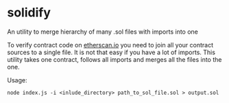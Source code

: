 # solidify
An utility to merge hierarchy of many .sol files with imports into one

To verify contract code on [etherscan.io](https://etherscan.io/verifyContract) you need to join all your contract sources to a single file.
It is not that easy if you have a lot of imports. This utility takes one contract, follows all imports and merges all the files into the one.

Usage:

```
node index.js -i <inlude_directory> path_to_sol_file.sol > output.sol
```
